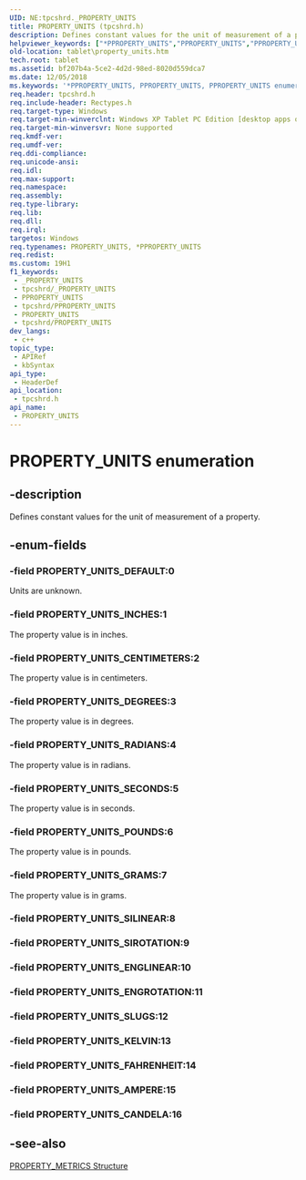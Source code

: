 ```yaml
---
UID: NE:tpcshrd._PROPERTY_UNITS
title: PROPERTY_UNITS (tpcshrd.h)
description: Defines constant values for the unit of measurement of a property.
helpviewer_keywords: ["*PPROPERTY_UNITS","PPROPERTY_UNITS","PPROPERTY_UNITS enumeration pointer [Tablet PC]","PROPERTY_UNITS","PROPERTY_UNITS enumeration [Tablet PC]","PROPERTY_UNITS_CENTIMETERS","PROPERTY_UNITS_DEFAULT","PROPERTY_UNITS_DEGREES","PROPERTY_UNITS_GRAMS","PROPERTY_UNITS_INCHES","PROPERTY_UNITS_POUNDS","PROPERTY_UNITS_RADIANS","PROPERTY_UNITS_SECONDS","bf207b4a-5ce2-4d2d-98ed-8020d559dca7","tablet.property_units","tpcshrd/PPROPERTY_UNITS","tpcshrd/PROPERTY_UNITS","tpcshrd/PROPERTY_UNITS_CENTIMETERS","tpcshrd/PROPERTY_UNITS_DEFAULT","tpcshrd/PROPERTY_UNITS_DEGREES","tpcshrd/PROPERTY_UNITS_GRAMS","tpcshrd/PROPERTY_UNITS_INCHES","tpcshrd/PROPERTY_UNITS_POUNDS","tpcshrd/PROPERTY_UNITS_RADIANS","tpcshrd/PROPERTY_UNITS_SECONDS"]
old-location: tablet\property_units.htm
tech.root: tablet
ms.assetid: bf207b4a-5ce2-4d2d-98ed-8020d559dca7
ms.date: 12/05/2018
ms.keywords: '*PPROPERTY_UNITS, PPROPERTY_UNITS, PPROPERTY_UNITS enumeration pointer [Tablet PC], PROPERTY_UNITS, PROPERTY_UNITS enumeration [Tablet PC], PROPERTY_UNITS_CENTIMETERS, PROPERTY_UNITS_DEFAULT, PROPERTY_UNITS_DEGREES, PROPERTY_UNITS_GRAMS, PROPERTY_UNITS_INCHES, PROPERTY_UNITS_POUNDS, PROPERTY_UNITS_RADIANS, PROPERTY_UNITS_SECONDS, bf207b4a-5ce2-4d2d-98ed-8020d559dca7, tablet.property_units, tpcshrd/PPROPERTY_UNITS, tpcshrd/PROPERTY_UNITS, tpcshrd/PROPERTY_UNITS_CENTIMETERS, tpcshrd/PROPERTY_UNITS_DEFAULT, tpcshrd/PROPERTY_UNITS_DEGREES, tpcshrd/PROPERTY_UNITS_GRAMS, tpcshrd/PROPERTY_UNITS_INCHES, tpcshrd/PROPERTY_UNITS_POUNDS, tpcshrd/PROPERTY_UNITS_RADIANS, tpcshrd/PROPERTY_UNITS_SECONDS'
req.header: tpcshrd.h
req.include-header: Rectypes.h
req.target-type: Windows
req.target-min-winverclnt: Windows XP Tablet PC Edition [desktop apps only]
req.target-min-winversvr: None supported
req.kmdf-ver: 
req.umdf-ver: 
req.ddi-compliance: 
req.unicode-ansi: 
req.idl: 
req.max-support: 
req.namespace: 
req.assembly: 
req.type-library: 
req.lib: 
req.dll: 
req.irql: 
targetos: Windows
req.typenames: PROPERTY_UNITS, *PPROPERTY_UNITS
req.redist: 
ms.custom: 19H1
f1_keywords:
 - _PROPERTY_UNITS
 - tpcshrd/_PROPERTY_UNITS
 - PPROPERTY_UNITS
 - tpcshrd/PPROPERTY_UNITS
 - PROPERTY_UNITS
 - tpcshrd/PROPERTY_UNITS
dev_langs:
 - c++
topic_type:
 - APIRef
 - kbSyntax
api_type:
 - HeaderDef
api_location:
 - tpcshrd.h
api_name:
 - PROPERTY_UNITS
---
```


# PROPERTY_UNITS enumeration


## -description

Defines constant values for the unit of measurement of a property.

## -enum-fields

### -field PROPERTY_UNITS_DEFAULT:0

Units are unknown.

### -field PROPERTY_UNITS_INCHES:1

The property value is in inches.

### -field PROPERTY_UNITS_CENTIMETERS:2

 The property value is in centimeters.

### -field PROPERTY_UNITS_DEGREES:3

The property value is in degrees.

### -field PROPERTY_UNITS_RADIANS:4

The property value is in radians.

### -field PROPERTY_UNITS_SECONDS:5

The property value is in seconds.

### -field PROPERTY_UNITS_POUNDS:6

 The property value is in pounds.

### -field PROPERTY_UNITS_GRAMS:7

The property value is in grams.

### -field PROPERTY_UNITS_SILINEAR:8

### -field PROPERTY_UNITS_SIROTATION:9

### -field PROPERTY_UNITS_ENGLINEAR:10

### -field PROPERTY_UNITS_ENGROTATION:11

### -field PROPERTY_UNITS_SLUGS:12

### -field PROPERTY_UNITS_KELVIN:13

### -field PROPERTY_UNITS_FAHRENHEIT:14

### -field PROPERTY_UNITS_AMPERE:15

### -field PROPERTY_UNITS_CANDELA:16

## -see-also

<a href="/windows/desktop/api/tpcshrd/ns-tpcshrd-property_metrics">PROPERTY_METRICS Structure</a>

